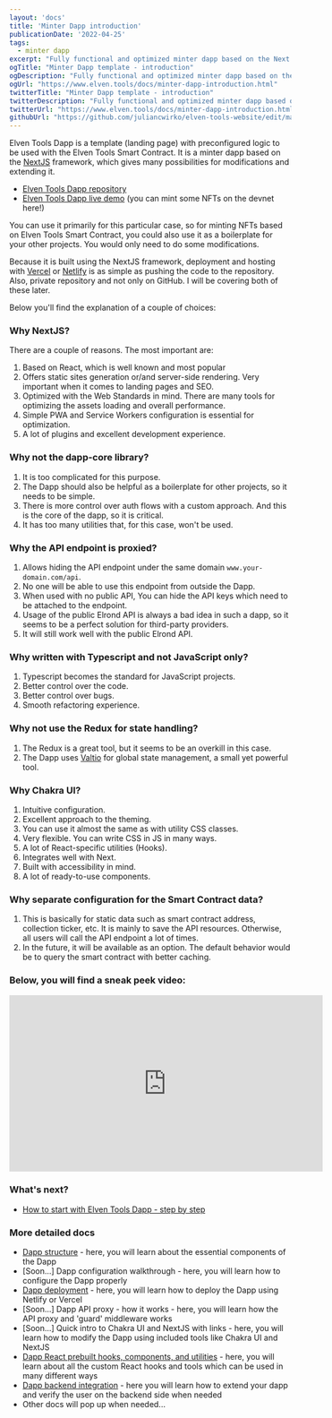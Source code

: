 ```yaml
---
layout: 'docs'
title: 'Minter Dapp introduction'
publicationDate: '2022-04-25'
tags:
  - minter dapp
excerpt: "Fully functional and optimized minter dapp based on the Next framework, integrated with Elven Tools Smart Contract."
ogTitle: "Minter Dapp template - introduction"
ogDescription: "Fully functional and optimized minter dapp based on the Next framework, integrated with Elven Tools Smart Contract."
ogUrl: "https://www.elven.tools/docs/minter-dapp-introduction.html"
twitterTitle: "Minter Dapp template - introduction"
twitterDescription: "Fully functional and optimized minter dapp based on the Next framework, integrated with Elven Tools Smart Contract."
twitterUrl: "https://www.elven.tools/docs/minter-dapp-introduction.html"
githubUrl: "https://github.com/juliancwirko/elven-tools-website/edit/main/src/docs/minter-dapp-introduction.md"
---
```


Elven Tools Dapp is a template (landing page) with preconfigured logic to be used with the Elven Tools Smart Contract. It is a minter dapp based on the [NextJS](https://nextjs.org/) framework, which gives many possibilities for modifications and extending it.

- [Elven Tools Dapp repository](https://github.com/ElvenTools/elven-tools-dapp)
- [Elven Tools Dapp live demo](https://dapp-demo.elven.tools/) (you can mint some NFTs on the devnet here!)

You can use it primarily for this particular case, so for minting NFTs based on Elven Tools Smart Contract, you could also use it as a boilerplate for your other projects. You would only need to do some modifications.

Because it is built using the NextJS framework, deployment and hosting with [Vercel](https://vercel.com/) or [Netlify](https://www.netlify.com/) is as simple as pushing the code to the repository. Also, private repository and not only on GitHub. I will be covering both of these later.

Below you'll find the explanation of a couple of choices:

### Why NextJS?

There are a couple of reasons. The most important are:

1. Based on React, which is well known and most popular
2. Offers static sites generation or/and server-side rendering. Very important when it comes to landing pages and SEO.
3. Optimized with the Web Standards in mind. There are many tools for optimizing the assets loading and overall performance.
4. Simple PWA and Service Workers configuration is essential for optimization.
5. A lot of plugins and excellent development experience.

### Why not the dapp-core library?

1. It is too complicated for this purpose.
2. The Dapp should also be helpful as a boilerplate for other projects, so it needs to be simple.
3. There is more control over auth flows with a custom approach. And this is the core of the dapp, so it is critical.
4. It has too many utilities that, for this case, won't be used.

### Why the API endpoint is proxied?

1. Allows hiding the API endpoint under the same domain `www.your-domain.com/api`.
2. No one will be able to use this endpoint from outside the Dapp.
3. When used with no public API, You can hide the API keys which need to be attached to the endpoint.
4. Usage of the public Elrond API is always a bad idea in such a dapp, so it seems to be a perfect solution for third-party providers.
5. It will still work well with the public Elrond API.

### Why written with Typescript and not JavaScript only?

1. Typescript becomes the standard for JavaScript projects.
2. Better control over the code.
3. Better control over bugs.
4. Smooth refactoring experience.

### Why not use the Redux for state handling?

1. The Redux is a great tool, but it seems to be an overkill in this case.
2. The Dapp uses [Valtio](https://valtio.pmnd.rs/) for global state management, a small yet powerful tool.

### Why Chakra UI?

1. Intuitive configuration.
2. Excellent approach to the theming.
3. You can use it almost the same as with utility CSS classes.
4. Very flexible. You can write CSS in JS in many ways.
5. A lot of React-specific utilities (Hooks).
6. Integrates well with Next.
7. Built with accessibility in mind.
8. A lot of ready-to-use components.

### Why separate configuration for the Smart Contract data?

1. This is basically for static data such as smart contract address, collection ticker, etc. It is mainly to save the API resources. Otherwise, all users will call the API endpoint a lot of times.
2. In the future, it will be available as an option. The default behavior would be to query the smart contract with better caching.

### Below, you will find a sneak peek video:

<div class="embeded-media-container">
  <iframe width="560" height="315" src="https://www.youtube.com/embed/ATSxD3mD4dc" title="YouTube video player" frameborder="0" allow="accelerometer; autoplay; clipboard-write; encrypted-media; gyroscope; picture-in-picture" allowfullscreen></iframe>
</div>

### What's next?
- [How to start with Elven Tools Dapp - step by step](/docs/how-to-start-with-the-dapp.html)

### More detailed docs

- [Dapp structure](/docs/dapp-structure.html) - here, you will learn about the essential components of the Dapp
- [Soon...] Dapp configuration walkthrough - here, you will learn how to configure the Dapp properly
- [Dapp deployment](/docs/dapp-deployment.html) - here, you will learn how to deploy the Dapp using Netlify or Vercel
- [Soon...] Dapp API proxy - how it works - here, you will learn how the API proxy and 'guard' middleware works
- [Soon...] Quick intro to Chakra UI and NextJS with links - here, you will learn how to modify the Dapp using included tools like Chakra UI and NextJS
- [Dapp React prebuilt hooks, components, and utilities](/docs/dapp-react-hooks-and-components.html) - here, you will learn about all the custom React hooks and tools which can be used in many different ways
- [Dapp backend integration](/docs/dapp-backend-integration.html) - here you will learn how to extend your dapp and verify the user on the backend side when needed
- Other docs will pop up when needed...
